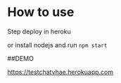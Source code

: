 How to use
=========


Step deploy in heroku 

or install nodejs and run 
```npm start```

##DEMO 

https://testchatvhae.herokuapp.com
